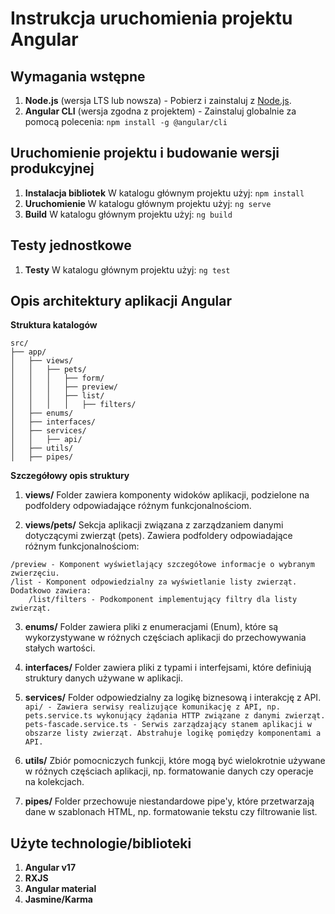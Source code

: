 # Instrukcja uruchomienia projektu Angular

## Wymagania wstępne

1. **Node.js** (wersja LTS lub nowsza) - Pobierz i zainstaluj z [Node.js](https://nodejs.org/).
2. **Angular CLI** (wersja zgodna z projektem) - Zainstaluj globalnie za pomocą polecenia: ```npm install -g @angular/cli```

## Uruchomienie projektu i budowanie wersji produkcyjnej
1. **Instalacja bibliotek** W katalogu głównym projektu użyj: `npm install`
2. **Uruchomienie** W katalogu głównym projektu użyj: `ng serve`
3. **Build** W katalogu głównym projektu użyj: `ng build`

## Testy jednostkowe
1. **Testy** W katalogu głównym projektu użyj: `ng test`


## Opis architektury aplikacji Angular ##

**Struktura katalogów**

```
src/
├── app/
│   ├── views/
│   │   ├── pets/
│   │   │   ├── form/
│   │   │   ├── preview/
│   │   │   ├── list/
│   │   │   │   ├── filters/
│   ├── enums/
│   ├── interfaces/
│   ├── services/
│   │   ├── api/
│   ├── utils/
│   ├── pipes/
```

**Szczegółowy opis struktury**

1. **views/**
Folder zawiera komponenty widoków aplikacji, podzielone na podfoldery odpowiadające różnym funkcjonalnościom.

2. **views/pets/**
Sekcja aplikacji związana z zarządzaniem danymi dotyczącymi zwierząt (pets). Zawiera podfoldery odpowiadające różnym funkcjonalnościom:
```/form - Komponent odpowiadający za edycję i dodawanie zwierząt.
/preview - Komponent wyświetlający szczegółowe informacje o wybranym zwierzęciu.
/list - Komponent odpowiedzialny za wyświetlanie listy zwierząt. Dodatkowo zawiera:
    /list/filters - Podkomponent implementujący filtry dla listy zwierząt.
```
3. **enums/**
Folder zawiera pliki z enumeracjami (Enum), które są wykorzystywane w różnych częściach aplikacji do przechowywania stałych wartości.

4. **interfaces/**
Folder zawiera pliki z typami i interfejsami, które definiują struktury danych używane w aplikacji.

5. **services/**
Folder odpowiedzialny za logikę biznesową i interakcję z API.
`api/ - Zawiera serwisy realizujące komunikację z API, np. pets.service.ts wykonujący żądania HTTP związane z danymi zwierząt.`
`pets-fascade.service.ts - Serwis zarządzający stanem aplikacji w obszarze listy zwierząt. Abstrahuje logikę pomiędzy komponentami a API.`

6. **utils/**
Zbiór pomocniczych funkcji, które mogą być wielokrotnie używane w różnych częściach aplikacji, np. formatowanie danych czy operacje na kolekcjach.

7. **pipes/**
Folder przechowuje niestandardowe pipe'y, które przetwarzają dane w szablonach HTML, np. formatowanie tekstu czy filtrowanie list.

## Użyte technologie/biblioteki ##

1. **Angular v17**
2. **RXJS**
3. **Angular material**
4. **Jasmine/Karma**
